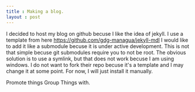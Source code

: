 ```yaml
---
title : Making a blog.
layout : post
---
```

I decided to host my blog on github becuse I like the idea of jekyll.
I use a template from here https://github.com/gdg-managua/jekyll-mdl
I would like to add it like a submodule becuse it is under active development.
This is not that simple becuse git submodules require you to not be root.
The obvious solution is to use a symlink, but that does not work becuse I am using windows.
I do not want to fork their repo becuse it's a template and I may change it at some point.
For now, I will just install it manually.

Promote things
Group Things with.
